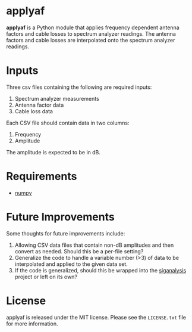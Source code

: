 # applyaf

**applyaf** is a Python module that applies frequency dependent antenna
 factors and cable losses to spectrum analyzer readings. The antenna
factors and cable losses are interpolated onto the spectrum analyzer
readings.

# Inputs

Three csv files containing the following are required inputs:

1. Spectrum analyzer measurements
2. Antenna factor data
3. Cable loss data

Each CSV file should contain data in two columns:

1. Frequency
2. Amplitude

The amplitude is expected to be in dB.
 
# Requirements

* [numpy][]

# Future Improvements

Some thoughts for future improvements include:

1. Allowing CSV data files that contain non-dB amplitudes and then
convert as needed. Should this be a per-file setting?
2. Generalize the code to handle a variable number (>3) of data to be
interpolated and applied to the given data set.
3. If the code is generalized, should this be wrapped into the
[siganalysis] project or left on its own?

# License

applyaf is released under the MIT license. Please see the `LICENSE.txt`
file for more information.

[numpy]: http://www.numpy.org
[siganalysis]: https://github.com/questrail/siganalysis

